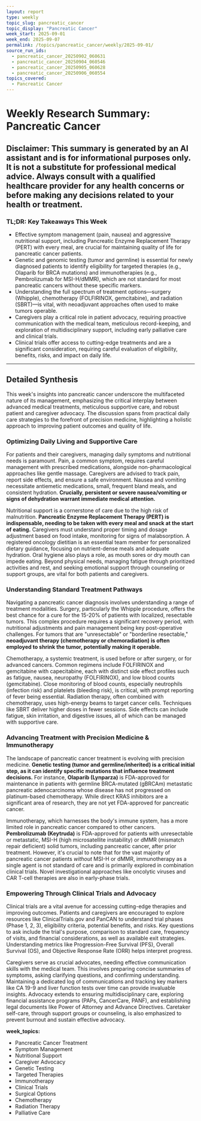 ```yaml
---
layout: report
type: weekly
topic_slug: pancreatic_cancer
topic_display: "Pancreatic Cancer"
week_start: 2025-09-01
week_end: 2025-09-07
permalink: /topics/pancreatic_cancer/weekly/2025-09-01/
source_run_ids:
  - pancreatic_cancer_20250902_060631
  - pancreatic_cancer_20250904_060546
  - pancreatic_cancer_20250905_060628
  - pancreatic_cancer_20250906_060554
topics_covered:
  - Pancreatic Cancer
---
```


# Weekly Research Summary: Pancreatic Cancer
**Disclaimer:** This summary is generated by an AI assistant and is for informational purposes only. It is not a substitute for professional medical advice. Always consult with a qualified healthcare provider for any health concerns or before making any decisions related to your health or treatment.
---
### **TL;DR: Key Takeaways This Week**
- Effective symptom management (pain, nausea) and aggressive nutritional support, including Pancreatic Enzyme Replacement Therapy (PERT) with every meal, are crucial for maintaining quality of life for pancreatic cancer patients.
- Genetic and genomic testing (tumor and germline) is essential for newly diagnosed patients to identify eligibility for targeted therapies (e.g., Olaparib for BRCA mutations) and immunotherapies (e.g., Pembrolizumab for MSI-H/dMMR), which are not standard for most pancreatic cancers without these specific markers.
- Understanding the full spectrum of treatment options—surgery (Whipple), chemotherapy (FOLFIRINOX, gemcitabine), and radiation (SBRT)—is vital, with neoadjuvant approaches often used to make tumors operable.
- Caregivers play a critical role in patient advocacy, requiring proactive communication with the medical team, meticulous record-keeping, and exploration of multidisciplinary support, including early palliative care and clinical trials.
- Clinical trials offer access to cutting-edge treatments and are a significant consideration, requiring careful evaluation of eligibility, benefits, risks, and impact on daily life.
---
## Detailed Synthesis

This week's insights into pancreatic cancer underscore the multifaceted nature of its management, emphasizing the critical interplay between advanced medical treatments, meticulous supportive care, and robust patient and caregiver advocacy. The discussion spans from practical daily care strategies to the forefront of precision medicine, highlighting a holistic approach to improving patient outcomes and quality of life.

### Optimizing Daily Living and Supportive Care

For patients and their caregivers, managing daily symptoms and nutritional needs is paramount. Pain, a common symptom, requires careful management with prescribed medications, alongside non-pharmacological approaches like gentle massage. Caregivers are advised to track pain, report side effects, and ensure a safe environment. Nausea and vomiting necessitate antiemetic medications, small, frequent bland meals, and consistent hydration. **Crucially, persistent or severe nausea/vomiting or signs of dehydration warrant immediate medical attention.**

Nutritional support is a cornerstone of care due to the high risk of malnutrition. **Pancreatic Enzyme Replacement Therapy (PERT) is indispensable, needing to be taken with every meal and snack at the start of eating.** Caregivers must understand proper timing and dosage adjustment based on food intake, monitoring for signs of malabsorption. A registered oncology dietitian is an essential team member for personalized dietary guidance, focusing on nutrient-dense meals and adequate hydration. Oral hygiene also plays a role, as mouth sores or dry mouth can impede eating. Beyond physical needs, managing fatigue through prioritized activities and rest, and seeking emotional support through counseling or support groups, are vital for both patients and caregivers.

### Understanding Standard Treatment Pathways

Navigating a pancreatic cancer diagnosis involves understanding a range of treatment modalities. Surgery, particularly the Whipple procedure, offers the best chance for a cure for the 15-20% of patients with localized, resectable tumors. This complex procedure requires a significant recovery period, with nutritional adjustments and pain management being key post-operative challenges. For tumors that are "unresectable" or "borderline resectable," **neoadjuvant therapy (chemotherapy or chemoradiation) is often employed to shrink the tumor, potentially making it operable.**

Chemotherapy, a systemic treatment, is used before or after surgery, or for advanced cancers. Common regimens include FOLFIRINOX and gemcitabine with capecitabine, each with distinct side effect profiles such as fatigue, nausea, neuropathy (FOLFIRINOX), and low blood counts (gemcitabine). Close monitoring of blood counts, especially neutrophils (infection risk) and platelets (bleeding risk), is critical, with prompt reporting of fever being essential. Radiation therapy, often combined with chemotherapy, uses high-energy beams to target cancer cells. Techniques like SBRT deliver higher doses in fewer sessions. Side effects can include fatigue, skin irritation, and digestive issues, all of which can be managed with supportive care.

### Advancing Treatment with Precision Medicine & Immunotherapy

The landscape of pancreatic cancer treatment is evolving with precision medicine. **Genetic testing (tumor and germline/inherited) is a critical initial step, as it can identify specific mutations that influence treatment decisions.** For instance, **Olaparib (Lynparza)** is FDA-approved for maintenance in patients with germline BRCA-mutated (gBRCAm) metastatic pancreatic adenocarcinoma whose disease has not progressed on platinum-based chemotherapy. While direct KRAS inhibitors are a significant area of research, they are not yet FDA-approved for pancreatic cancer.

Immunotherapy, which harnesses the body's immune system, has a more limited role in pancreatic cancer compared to other cancers. **Pembrolizumab (Keytruda)** is FDA-approved for patients with unresectable or metastatic, MSI-H (high microsatellite instability) or dMMR (mismatch repair deficient) solid tumors, including pancreatic cancer, after prior treatment. However, it's crucial to note that for the vast majority of pancreatic cancer patients *without* MSI-H or dMMR, immunotherapy as a single agent is not standard of care and is primarily explored in combination clinical trials. Novel investigational approaches like oncolytic viruses and CAR T-cell therapies are also in early-phase trials.

### Empowering Through Clinical Trials and Advocacy

Clinical trials are a vital avenue for accessing cutting-edge therapies and improving outcomes. Patients and caregivers are encouraged to explore resources like ClinicalTrials.gov and PanCAN to understand trial phases (Phase 1, 2, 3), eligibility criteria, potential benefits, and risks. Key questions to ask include the trial's purpose, comparison to standard care, frequency of visits, and financial considerations, as well as available exit strategies. Understanding metrics like Progression-Free Survival (PFS), Overall Survival (OS), and Objective Response Rate (ORR) helps interpret progress.

Caregivers serve as crucial advocates, needing effective communication skills with the medical team. This involves preparing concise summaries of symptoms, asking clarifying questions, and confirming understanding. Maintaining a dedicated log of communications and tracking key markers like CA 19-9 and liver function tests over time can provide invaluable insights. Advocacy extends to ensuring multidisciplinary care, exploring financial assistance programs (PAPs, CancerCare, PANF), and establishing legal documents like Power of Attorney and Advance Directives. Caretaker self-care, through support groups or counseling, is also emphasized to prevent burnout and sustain effective advocacy.

**week_topics:**
- Pancreatic Cancer Treatment
- Symptom Management
- Nutritional Support
- Caregiver Advocacy
- Genetic Testing
- Targeted Therapies
- Immunotherapy
- Clinical Trials
- Surgical Options
- Chemotherapy
- Radiation Therapy
- Palliative Care
